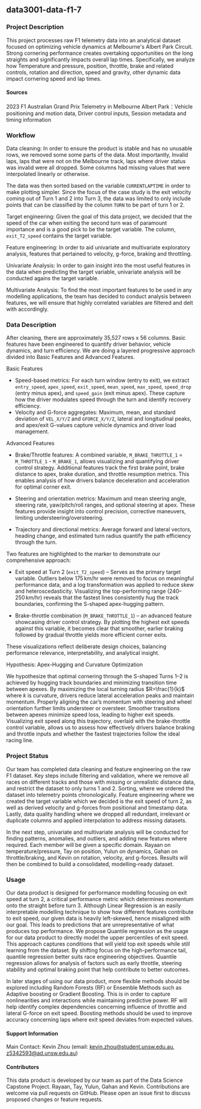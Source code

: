## data3001-data-f1-7

### Project Description

This project processes raw F1 telemetry data into an analytical dataset focused on optimizing vehicle dynamics at Melbourne's Albert Park Circuit. Strong cornering performance creates overtaking opportunities on the long straights and significantly impacts overall lap times. Specifically, we analyze how Temperature and pressure, position, throttle, brake and related controls, rotation and direction, speed and gravity, other dynamic data impact cornering speed and lap times.

#### Sources
2023 F1 Australian Grand Prix Telemetry in Melbourne Albert Park：Vehicle positioning and motion data, Driver control inputs, Session metadata and timing information

### Workflow
Data cleaning: In order to ensure the product is stable and has no unusable rows, we removed some some parts of the data. Most importantly, Invalid laps, laps that were not on the Melbourne track, laps where driver status was invalid were all dropped. Some columns had missing values that were interpolated linearly or otherwise.

The data was then sorted based on the variable `CURRENTLAPTIME` in order to make plotting simpler. Since the focus of the case study is the exit velocity coming out of Turn 1 and 2 into Turn 3, the data was limited to only include points that can be classified by the column `TURN` to be part of turn 1 or 2. 

Target engineering: Given the goal of this data project, we decided that the speed of the car when exiting the second turn was of paramount importance and is a good pick to be the target variable. The column, `exit_T2_speed` contains the target variable.

Feature engineering: In order to aid univariate and multivariate exploratory analysis, features that pertained to velocity, g-force, braking and throttling. 

Univariate Analysis: In order to gain insight into the most useful features in the data when predicting the target variable, univariate analysis will be conducted agains the target variable.

Multivariate Analysis: To find the most important features to be used in any modelling applications, the team has decided to conduct analysis between features, we will ensure that highly correlated variables are filtered and delt with accordingly.


### Data Description

After cleaning, there are approximately 35,527 rows x 56 columns. Basic features have been engineered to quantify driver behavior, vehicle dynamics, and turn efficiency. We are doing a layered progressive approach divided into Basic Features and Advanced Features.

Basic Features

- Speed-based metrics: For each turn window (entry to exit), we extract `entry_speed`, `apex_speed`, `exit_speed`, `mean_speed`, `max_speed`, `speed_drop` (entry minus apex), and `speed_gain` (exit minus apex). These capture how the driver modulates speed through the turn and identify recovery efficiency.
- Velocity and G-force aggregates: Maximum, mean, and standard deviation of `VEL_X/Y/Z` and `GFORCE_X/Y/Z`, lateral and longitudinal peaks, and apex/exit G-values capture vehicle dynamics and driver load management.
  
Advanced Features

- Brake/Throttle features: A combined variable, `M_BRAKE_THROTTLE_1` = `M_THROTTLE_1` - `M_BRAKE_1`, allows visualizing and quantifying driver control strategy. Additional features track the first brake point, brake distance to apex, brake duration, and throttle resumption metrics. This enables analysis of how drivers balance deceleration and acceleration for optimal corner exit.

- Steering and orientation metrics: Maximum and mean steering angle, steering rate, yaw/pitch/roll ranges, and optional steering at apex. These features provide insight into control precision, corrective maneuvers, limiting understeering/oversteering.

- Trajectory and directional metrics: Average forward and lateral vectors, heading change, and estimated turn radius quantify the path efficiency through the turn.

Two features are highlighted to the marker to demonstrate our comprehensive approach:

- Exit speed at Turn 2 (`exit_T2_speed`) – Serves as the primary target variable. Outliers below 175 km/hr were removed to focus on meaningful performance data, and a log transformation was applied to reduce skew and heteroscedasticity. Visualizing the top-performing range (240–250 km/hr) reveals that the fastest lines consistently hug the track boundaries, confirming the S-shaped apex-hugging pattern.

- Brake-throttle combination (`M_BRAKE_THROTTLE_1`) – an advanced feature showcasing driver control strategy. By plotting the highest exit speeds against this variable, it becomes clear that smoother, earlier braking followed by gradual throttle yields more efficient corner exits.

These visualizations reflect deliberate design choices, balancing performance relevance, interpretability, and analytical insight.

Hypothesis: Apex-Hugging and Curvature Optimization

We hypothesize that optimal cornering through the S-shaped Turns 1–2 is achieved by hugging track boundaries and minimizing transition time between apexes. By maximizing the local turning radius $R=\frac{1}{k}$ where $k$ is curvature, drivers reduce lateral acceleration peaks and maintain momentum. Properly aligning the car’s momentum with steering and wheel orientation further limits understeer or oversteer. Smoother transitions between apexes minimize speed loss, leading to higher exit speeds. Visualizing exit speed along this trajectory, overlaid with the brake-throttle control variable, allows us to assess how effectively drivers balance braking and throttle inputs and whether the fastest trajectories follow the ideal racing line.

### Project Status
Our team has completed data cleaning and feature engineering on the raw F1 dataset. Key steps include filtering and validation, where we remove all races on different tracks and those with missing or unrealistic distance data, and restrict the dataset to only turns 1 and 2. Sorting, where we ordered the dataset into telemetry points chronologically. Feature engineering where we created the target variable which we decided is the exit speed of turn 2, as well as derived velocity and g-forces from positional and timestamp data. Lastly, data quality handling where we dropped all redundant, irrelevant or duplicate columns and applied interpolation to address missing datasets.

In the next step, univariate and multivariate analysis will be conducted for finding patterns, anomalies, and outliers, and adding new features where required. Each member will be given a specific domain. Rayaan on temperature/pressure, Tay on position, Yulun on dynamics, Gahan on throttle/braking, and Kevin on rotation, velocity, and g-forces. Results will then be combined to build a consolidated, modelling-ready dataset.

### Usage
Our data product is designed for performance modelling focusing on exit speed at turn 2, a critical performance metric which determines momentum onto the straight before turn 3. Although Linear Regression is an easily interpretable modelling technique to show how different features contribute to exit speed, our given data is heavily left-skewed, hence misaligned with our goal. This leads to predictions that are unrepresentative of what produces top performance. We propose Quantile regression as the usage for our data product to directly model the upper percentiles of exit speed. This approach captures conditions that will yield top exit speeds while still learning from the dataset. By shifting focus on the high-performance tail, quantile regression better suits race engineering objectives. Quantile regression allows for analysis of factors such as early throttle, steering stability and optimal braking point that help contribute to better outcomes.

In later stages of using our data product, more flexible methods should be explored including Random Forests (RF) or Ensemble Methods such as Adaptive boosting or Gradient Boosting. This is in order to capture nonlinearities and interactions while maintaining predictive power. RF will help identify complex dependencies concerning influence of throttle and lateral G-force on exit speed. Boosting methods should be used to improve accuracy concerning laps where exit speed deviates from expected values. 


#### Support Information
Main Contact: Kevin Zhou (email: kevin.zhou@student.unsw.edu.au, z5342593@ad.unsw.edu.au)
#### Contributors
This data product is developed by our team as part of the Data Science Capstone Project. Rayaan, Tay, Yulun, Gahan and Kevin. Contributions are welcome via pull requests on GitHub. Please open an issue first to discuss proposed changes or feature requests.

